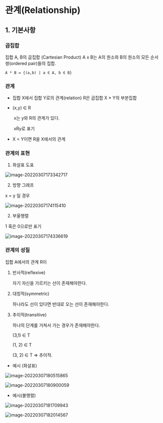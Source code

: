# 관계(Relationship)

## 1. 기본사항

### 곱집합

집합 A, B의 곱집합 (Cartesian Product) A x B는 A의 원소와 B의 원소의 모든 순서쌍(ordered pair)들의 집합.

`A * B = {(a,b) | a ∈ A, b ∈ B}`

 ### 관계

- 집합 X에서 집합 Y로의 관계(relation) R은 곱집합 X * Y의 부분집합

- (x,y) ∈ R

  ​	x는 y와 R의 관계가 있다.

  ​	xRy로 표기

- X = Y이면 R을 X에서의 관계

### 관계의 표현

1. 화살표 도표

![image-20220307173342717](/Users/eisen/Documents/Github/TIL/Study/방통대/관계.assets/image-20220307173342717.png)



2. 방향 그래프

x = y 일 경우

![image-20220307174115410](/Users/eisen/Documents/Github/TIL/Study/방통대/관계.assets/image-20220307174115410.png)



2. 부울행렬

1 혹은 0으로만 표기

![image-20220307174336619](/Users/eisen/Documents/Github/TIL/Study/방통대/관계.assets/image-20220307174336619.png)



### 관계의 성질

집합 A에서의 관계 R이

1. 반사적(reflexive)

   자기 자신을 가르키는 선이 존재해야한다.

2. 대칭적(symmetric)

   하나라도 선이 있다면 반대로 오는 선이 존재해야한다.

3. 추이적(transitive)

   하나의 단계를 거쳐서 가는 경우가 존재해야한다.

   (3,1) ∈ T

   (1, 2) ∈ T

   (3, 2) ∈ T	=> 추이적.

- 예시 (화살표) 

![image-20220307180515865](/Users/eisen/Documents/Github/TIL/Study/방통대/관계.assets/image-20220307180515865.png)

![image-20220307180900059](/Users/eisen/Documents/Github/TIL/Study/방통대/관계.assets/image-20220307180900059.png)

- 예시(불행렬)

![image-20220307181709943](/Users/eisen/Documents/Github/TIL/Study/방통대/관계.assets/image-20220307181709943.png)



![image-20220307182014567](/Users/eisen/Documents/Github/TIL/Study/방통대/관계.assets/image-20220307182014567.png)



